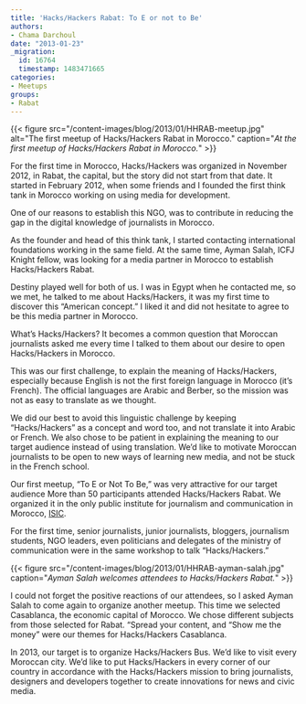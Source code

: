 ```yaml
---
title: 'Hacks/Hackers Rabat: To E or not to Be'
authors:
- Chama Darchoul
date: "2013-01-23"
_migration:
  id: 16764
  timestamp: 1483471665
categories:
- Meetups
groups:
- Rabat
---
```


{{< figure src="/content-images/blog/2013/01/HHRAB-meetup.jpg" alt="The first meetup of Hacks/Hackers Rabat in Morocco." caption="_At the first meetup of Hacks/Hackers Rabat in Morocco._" >}}

For the first time in Morocco, Hacks/Hackers was organized in November 2012, in Rabat, the capital, but the story did not start from that date. It started in February 2012, when some friends and I founded the first think tank in Morocco working on using media for development.

One of our reasons to establish this NGO, was to contribute in reducing the gap in the digital knowledge of journalists in Morocco.

As the founder and head of this think tank, I started contacting international foundations working in the same field. At the same time, Ayman Salah, ICFJ Knight fellow, was looking for a media partner in Morocco to establish Hacks/Hackers Rabat.

Destiny played well for both of us. I was in Egypt when he contacted me, so we met, he talked to me about Hacks/Hackers, it was my first time to discover this “American concept.” I liked it and did not hesitate to agree to be this media partner in Morocco.

What’s Hacks/Hackers? It becomes a common question that Moroccan journalists asked me every time I talked to them about our desire to open Hacks/Hackers in Morocco.

This was our first challenge, to explain the meaning of Hacks/Hackers, especially because English is not the first foreign language in Morocco (it’s French). The official languages are Arabic and Berber, so the mission was not as easy to translate as we thought.

We did our best to avoid this linguistic challenge by keeping “Hacks/Hackers” as a concept and word too, and not translate it into Arabic or French. We also chose to be patient in explaining the meaning to our target audience instead of using translation. We’d like to motivate Moroccan journalists to be open to new ways of learning new media, and not be stuck in the French school.

Our first meetup, “To E or Not To Be,&#8221; was very attractive for our target audience More than 50 participants attended Hacks/Hackers Rabat. We organized it in the only public institute for journalism and communication in Morocco, [ISIC][1].

For the first time, senior journalists, junior journalists, bloggers, journalism students, NGO leaders, even politicians and delegates of the ministry of communication were in the same workshop to talk &#8220;Hacks/Hackers.&#8221;

{{< figure src="/content-images/blog/2013/01/HHRAB-ayman-salah.jpg" caption="_Ayman Salah welcomes attendees to Hacks/Hackers Rabat._" >}}

I could not forget the positive reactions of our attendees, so I asked Ayman Salah to come again to organize another meetup. This time we selected Casablanca, the economic capital of Morocco. We chose different subjects from those selected for Rabat. “Spread your content, and “Show me the money” were our themes for Hacks/Hackers Casablanca.

In 2013, our target is to organize Hacks/Hackers Bus. We’d like to visit every Moroccan city. We’d like to put Hacks/Hackers in every corner of our country in accordance with the Hacks/Hackers mission to bring journalists, designers and developers together to create innovations for news and civic media.

 [1]: http://www.isic.ma